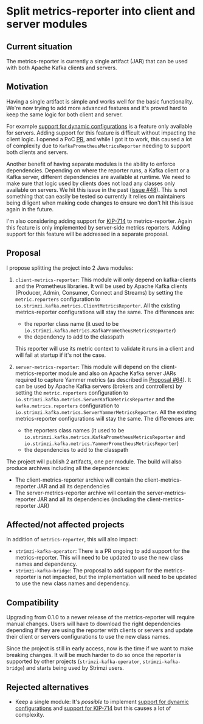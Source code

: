 # Split metrics-reporter into client and server modules

## Current situation

The metrics-reporter is currently a single artifact (JAR) that can be used with both Apache Kafka clients and servers. 

## Motivation

Having a single artifact is simple and works well for the basic functionality. We're now trying to add more advanced features and it's proved hard to keep the same logic for both client and server.

For example [support for dynamic configurations](https://github.com/strimzi/metrics-reporter/issues/55) is a feature only available for servers. Adding support for this feature is difficult without impacting the client logic. I opened a PoC [PR](https://github.com/strimzi/metrics-reporter/pull/64), and while I got it to work, this caused a lot of complexity due to `KafkaPrometheusMetricsReporter` needing to support both clients and servers.

Another benefit of having separate modules is the ability to enforce dependencies. Depending on where the reporter runs, a Kafka client or a Kafka server, different dependencies are available at runtime. We need to make sure that logic used by clients does not load any classes only available on servers. We hit this issue in the past ([issue #48](https://github.com/strimzi/metrics-reporter/issues/48)). This is not something that can easily be tested so currently it relies on maintainers being diligent when making code changes to ensure we don't hit this issue again in the future.

I'm also considering adding support for [KIP-714](https://cwiki.apache.org/confluence/display/KAFKA/KIP-714%3A+Client+metrics+and+observability) to metrics-reporter. Again this feature is only implemented by server-side metrics reporters. Adding support for this feature will be addressed in a separate proposal.

## Proposal

I propose splitting the project into 2 Java modules:

1. `client-metrics-reporter`: This module will only depend on kafka-clients and the Prometheus libraries. It will be used by Apache Kafka clients (Producer, Admin, Consumer, Connect and Streams) by setting the `metric.reporters` configuration to `io.strimzi.kafka.metrics.ClientMetricsReporter`. All the existing metrics-reporter configurations will stay the same. The differences are:
   - the reporter class name (it used to be `io.strimzi.kafka.metrics.KafkaPrometheusMetricsReporter`)
   - the dependency to add to the classpath
   
   This reporter will use its metric context to validate it runs in a client and will fail at startup if it's not the case.

2. `server-metrics-reporter`: This module will depend on the client-metrics-reporter module and also on Apache Kafka server JARs required to capture Yammer metrics (as described in [Proposal #64](https://github.com/strimzi/proposals/blob/main/064-prometheus-metrics-reporter.md)). It can be used by Apache Kafka servers (brokers and controllers) by setting the `metric.reporters` configuration to `io.strimzi.kafka.metrics.ServerKafkaMetricsReporter` and the `kafka.metrics.reporters` configuration to `io.strimzi.kafka.metrics.ServerYammerMetricsReporter`. All the existing metrics-reporter configurations will stay the same. The differences are:
   - the reporters class names (it used to be `io.strimzi.kafka.metrics.KafkaPrometheusMetricsReporter` and `io.strimzi.kafka.metrics.YammerPrometheusMetricsReporter`)
   - the dependencies to add to the classpath

The project will publish 2 artifacts, one per module. The build will also produce archives including all the dependencies:
- The client-metrics-reporter archive will contain the client-metrics-reporter JAR and all its dependencies
- The server-metrics-reporter archive will contain the server-metrics-reporter JAR and all its dependencies (including the client-metrics-reporter JAR)
## Affected/not affected projects

In addition of `metrics-reporter`, this will also impact:

- `strimzi-kafka-operator`: There is a PR ongoing to add support for the metrics-reporter. This will need to be updated to use the new class names and dependency.
- `strimzi-kafka-bridge`: The proposal to add support for the metrics-reporter is not impacted, but the implementation will need to be updated to use the new class names and dependency.

## Compatibility

Upgrading from 0.1.0 to a newer release of the metrics-reporter will require manual changes. Users will have to download the right dependencies depending if they are using the reporter with clients or servers and update their client or servers configurations to use the new class names.

Since the project is still in early access, now is the time if we want to make breaking changes. It will be much harder to do so once the reporter is supported by other projects (`strimzi-kafka-operator`, `strimzi-kafka-bridge`) and starts being used by Strimzi users.

## Rejected alternatives

- Keep a single module: It's _possible_ to implement [support for dynamic configurations](https://github.com/strimzi/metrics-reporter/issues/55) and [support for KIP-714](https://github.com/strimzi/metrics-reporter/issues/72) but this causes a lot of complexity.